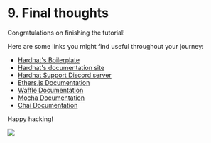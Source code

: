 # 9. Final thoughts

Congratulations on finishing the tutorial!

Here are some links you might find useful throughout your journey:

- [Hardhat's Boilerplate](https://github.com/NomicFoundation/hardhat-boilerplate)
- [Hardhat's documentation site](/docs/)
- [Hardhat Support Discord server](/discord)
- [Ethers.js Documentation](https://docs.ethers.io/)
- [Waffle Documentation](https://getwaffle.io/)
- [Mocha Documentation](https://mochajs.org/)
- [Chai Documentation](https://www.chaijs.com/)

Happy hacking!

![](/cool-hardhat.svg)
